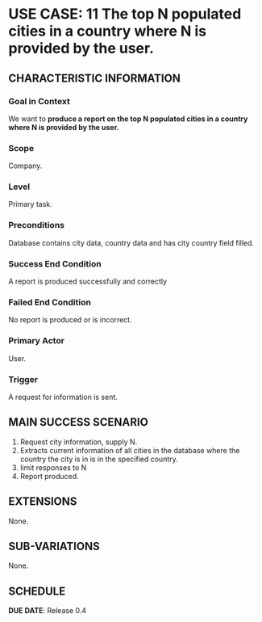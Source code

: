# USE CASE: 11 The top N populated cities in a country where N is provided by the user.

## CHARACTERISTIC INFORMATION

### Goal in Context

We want to **produce a report on the top N populated cities in a country where N is provided by the user.**

### Scope

Company.

### Level

Primary task.

### Preconditions

Database contains city data, country data and has city country field filled.

### Success End Condition

A report is produced successfully and correctly

### Failed End Condition

No report is produced or is incorrect.

### Primary Actor

User.

### Trigger

A request for information is sent.

## MAIN SUCCESS SCENARIO

1. Request city information, supply N.
2. Extracts current information of all cities in the database where the country the city is in is in the specified country.
3. limit responses to N
4. Report produced.

## EXTENSIONS

None.

## SUB-VARIATIONS

None.

## SCHEDULE

**DUE DATE**: Release 0.4 

